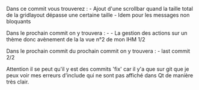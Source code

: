 Dans ce commit vous trouverez : 
    - Ajout d'une scrollbar quand la taille total de la gridlayout 
        dépasse une certaine taille 
    - Idem pour les messages non bloquants 
    
Dans le prochain commit on y trouvera :
    -  - La gestion des actions sur un thème donc avènement de la 
        la vue n°2 de mon IHM 1/2
    
Dans le prochain commit du prochain commit on y trouvera :
    - last commit  2/2
   

Attention il se peut qu'il y est des commits 'fix' car il y'a que sur git que 
je peux voir mes erreurs d'include qui ne sont pas affiché dans Qt de manière très clair.